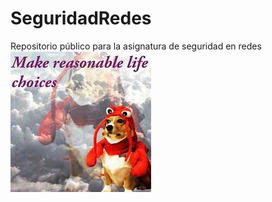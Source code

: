 # SeguridadRedes
Repositorio público para la asignatura de seguridad en redes
![alt text](https://github.com/Osw1997/SeguridadRedes/blob/master/make_resonable_life_choices.jpg)
